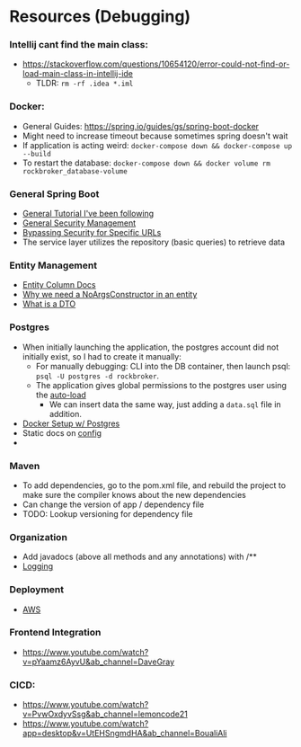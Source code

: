 # Resources (Debugging)

### Intellij cant find the main class:
* https://stackoverflow.com/questions/10654120/error-could-not-find-or-load-main-class-in-intellij-ide
  * TLDR: `rm -rf .idea *.iml`

### Docker:
* General Guides: https://spring.io/guides/gs/spring-boot-docker
* Might need to increase timeout because sometimes spring doesn't wait 
* If application is acting weird: `docker-compose down && docker-compose up --build`
* To restart the database: `docker-compose down && docker volume rm rockbroker_database-volume`

### General Spring Boot
* [General Tutorial I've been following](https://www.youtube.com/watch?v=s0D1AvtvN4w&list=PLGRDMO4rOGcNLnW1L2vgsExTBg-VPoZHr&index=5&ab_channel=JavaGuides)
* [General Security Management](https://docs.spring.io/spring-security/reference/features/authentication/password-storage.html#authentication-password-storage-configuration)
* [Bypassing Security for Specific URLs](https://www.geeksforgeeks.org/spring-security-security-none-filters-none-access-permitall/)
* The service layer utilizes the repository (basic queries) to retrieve data

### Entity Management
* [Entity Column Docs](https://jakarta.ee/specifications/persistence/2.2/apidocs/javax/persistence/column)
* [Why we need a NoArgsConstructor in an entity](https://stackoverflow.com/questions/68314072/why-to-use-allargsconstructor-and-noargsconstructor-together-over-an-entity)
* [What is a DTO](https://stackoverflow.com/questions/1051182/what-is-a-data-transfer-object-dto)

### Postgres
* When initially launching the application, the postgres account did not initially exist, so I had to create it manually:
  * For manually debugging: CLI into the DB container, then launch psql: `psql -U postgres -d rockbroker`. 
  * The application gives global permissions to the postgres user using the [auto-load](https://stackoverflow.com/questions/38040572/spring-boot-loading-initial-data)
    * We can insert data the same way, just adding a `data.sql` file in addition.
* [Docker Setup w/ Postgres](https://www.youtube.com/watch?v=_Gdb-jK3Sr4&ab_channel=DanVega)
* Static docs on [config](https://hackernoon.com/using-postgres-effectively-in-spring-boot-applications)
* 

### Maven
* To add dependencies, go to the pom.xml file, and rebuild the project to make sure the compiler knows about the new dependencies
* Can change the version of app / dependency file
* TODO: Lookup versioning for dependency file

### Organization
* Add javadocs (above all methods and any annotations) with /**
* [Logging](https://medium.com/@psdevraye/best-practices-for-exception-logging-in-spring-boot-real-time-examples-5139607103aa)

### Deployment
* [AWS](https://www.youtube.com/watch?v=GGPPkUcHleQ&ab_channel=DanVega)

### Frontend Integration
* https://www.youtube.com/watch?v=pYaamz6AyvU&ab_channel=DaveGray

### CICD:
* https://www.youtube.com/watch?v=PvwOxdyvSsg&ab_channel=lemoncode21
* https://www.youtube.com/watch?app=desktop&v=UtEHSngmdHA&ab_channel=BoualiAli